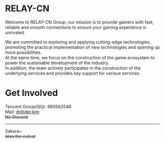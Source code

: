 # RELAY-CN
Welcome to RELAY-CN Group, our mission is to provide gamers with fast, reliable and smooth connections to ensure your gaming experience is unrivaled. 

We are committed to exploring and applying cutting-edge technologies, promoting the practical implementation of new technologies and opening up more possibilities.  
At the same time, we focus on the construction of the game ecosystem to power the sustainable development of the industry.  
In addition, the team actively participates in the construction of the underlying services and provides key support for various services.  

# Get Involved
Tencent Group(QQ): 980562548  
Mail: dr@der.kim  
~~No Discord~~

---
Sakura~  
~~Also the cutest~~
